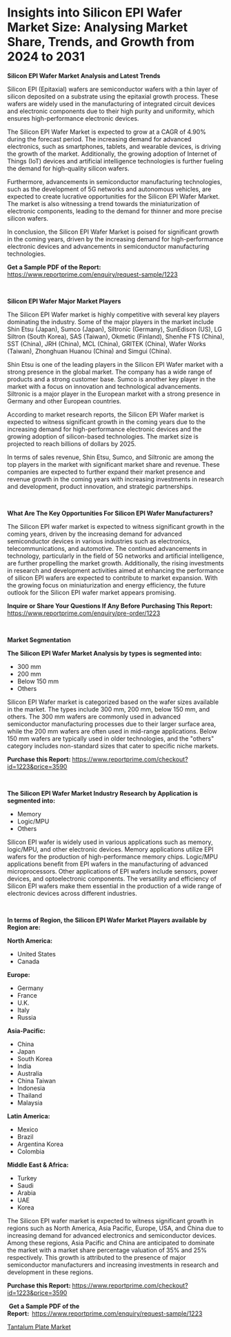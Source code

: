 <p><h1>Insights into Silicon EPI Wafer Market Size: Analysing Market Share, Trends, and Growth from 2024 to 2031</h1></p><p><strong>Silicon EPI Wafer Market Analysis and Latest Trends</strong></p>
<p><p>Silicon EPI (Epitaxial) wafers are semiconductor wafers with a thin layer of silicon deposited on a substrate using the epitaxial growth process. These wafers are widely used in the manufacturing of integrated circuit devices and electronic components due to their high purity and uniformity, which ensures high-performance electronic devices.</p><p>The Silicon EPI Wafer Market is expected to grow at a CAGR of 4.90% during the forecast period. The increasing demand for advanced electronics, such as smartphones, tablets, and wearable devices, is driving the growth of the market. Additionally, the growing adoption of Internet of Things (IoT) devices and artificial intelligence technologies is further fueling the demand for high-quality silicon wafers.</p><p>Furthermore, advancements in semiconductor manufacturing technologies, such as the development of 5G networks and autonomous vehicles, are expected to create lucrative opportunities for the Silicon EPI Wafer Market. The market is also witnessing a trend towards the miniaturization of electronic components, leading to the demand for thinner and more precise silicon wafers.</p><p>In conclusion, the Silicon EPI Wafer Market is poised for significant growth in the coming years, driven by the increasing demand for high-performance electronic devices and advancements in semiconductor manufacturing technologies.</p></p>
<p><strong>Get a Sample PDF of the Report:&nbsp;</strong> <a href="https://www.reportprime.com/enquiry/request-sample/1223">https://www.reportprime.com/enquiry/request-sample/1223</a></p>
<p>&nbsp;</p>
<p><strong>Silicon EPI Wafer Major Market Players</strong></p>
<p><p>The Silicon EPI Wafer market is highly competitive with several key players dominating the industry. Some of the major players in the market include Shin Etsu (Japan), Sumco (Japan), Siltronic (Germany), SunEdison (US), LG Siltron (South Korea), SAS (Taiwan), Okmetic (Finland), Shenhe FTS (China), SST (China), JRH (China), MCL (China), GRITEK (China), Wafer Works (Taiwan), Zhonghuan Huanou (China) and Simgui (China).</p><p>Shin Etsu is one of the leading players in the Silicon EPI Wafer market with a strong presence in the global market. The company has a wide range of products and a strong customer base. Sumco is another key player in the market with a focus on innovation and technological advancements. Siltronic is a major player in the European market with a strong presence in Germany and other European countries.</p><p>According to market research reports, the Silicon EPI Wafer market is expected to witness significant growth in the coming years due to the increasing demand for high-performance electronic devices and the growing adoption of silicon-based technologies. The market size is projected to reach billions of dollars by 2025.</p><p>In terms of sales revenue, Shin Etsu, Sumco, and Siltronic are among the top players in the market with significant market share and revenue. These companies are expected to further expand their market presence and revenue growth in the coming years with increasing investments in research and development, product innovation, and strategic partnerships.</p></p>
<p>&nbsp;</p>
<p><strong>What Are The Key Opportunities For Silicon EPI Wafer Manufacturers?</strong></p>
<p><p>The Silicon EPI wafer market is expected to witness significant growth in the coming years, driven by the increasing demand for advanced semiconductor devices in various industries such as electronics, telecommunications, and automotive. The continued advancements in technology, particularly in the field of 5G networks and artificial intelligence, are further propelling the market growth. Additionally, the rising investments in research and development activities aimed at enhancing the performance of silicon EPI wafers are expected to contribute to market expansion. With the growing focus on miniaturization and energy efficiency, the future outlook for the Silicon EPI wafer market appears promising.</p></p>
<p><strong>Inquire or Share Your Questions If Any Before Purchasing This Report:</strong> <a href="https://www.reportprime.com/enquiry/pre-order/1223">https://www.reportprime.com/enquiry/pre-order/1223</a></p>
<p>&nbsp;</p>
<p><strong>Market Segmentation</strong></p>
<p><strong>The Silicon EPI Wafer Market Analysis by types is segmented into:</strong></p>
<p><ul><li>300 mm</li><li>200 mm</li><li>Below 150 mm</li><li>Others</li></ul></p>
<p><p>Silicon EPI Wafer market is categorized based on the wafer sizes available in the market. The types include 300 mm, 200 mm, below 150 mm, and others. The 300 mm wafers are commonly used in advanced semiconductor manufacturing processes due to their larger surface area, while the 200 mm wafers are often used in mid-range applications. Below 150 mm wafers are typically used in older technologies, and the "others" category includes non-standard sizes that cater to specific niche markets.</p></p>
<p><strong>Purchase this Report:&nbsp;</strong><a href="https://www.reportprime.com/checkout?id=1223&price=3590">https://www.reportprime.com/checkout?id=1223&price=3590</a></p>
<p>&nbsp;</p>
<p><strong>The Silicon EPI Wafer Market Industry Research by Application is segmented into:</strong></p>
<p><ul><li>Memory</li><li>Logic/MPU</li><li>Others</li></ul></p>
<p><p>Silicon EPI wafer is widely used in various applications such as memory, logic/MPU, and other electronic devices. Memory applications utilize EPI wafers for the production of high-performance memory chips. Logic/MPU applications benefit from EPI wafers in the manufacturing of advanced microprocessors. Other applications of EPI wafers include sensors, power devices, and optoelectronic components. The versatility and efficiency of Silicon EPI wafers make them essential in the production of a wide range of electronic devices across different industries.</p></p>
<p>&nbsp;</p>
<p><strong>In terms of Region, the Silicon EPI Wafer Market Players available by Region are:</strong></p>
<p>
    <p> <strong> North America: </strong>
        <ul>
            <li>United States</li>
            <li>Canada</li>
        </ul>
        </p> 
    <p> <strong> Europe: </strong>
        <ul>
            <li>Germany</li>
            <li>France</li>
            <li>U.K.</li>
            <li>Italy</li>
            <li>Russia</li>
        </ul>
        </p> 
    <p> <strong> Asia-Pacific: </strong>
        <ul>
            <li>China</li>
            <li>Japan</li>
            <li>South Korea</li>
            <li>India</li>
            <li>Australia</li>
            <li>China Taiwan</li>
            <li>Indonesia</li>
            <li>Thailand</li>
            <li>Malaysia</li>
        </ul>
        </p> 
    <p> <strong> Latin America: </strong>
        <ul>
            <li>Mexico</li>
            <li>Brazil</li>
            <li>Argentina Korea</li>
            <li>Colombia</li>
        </ul>
        </p> 
    <p> <strong> Middle East & Africa: </strong>
        <ul>
            <li>Turkey</li>
            <li>Saudi</li>
            <li>Arabia</li>
            <li>UAE</li>
            <li>Korea</li>
        </ul>
    </p>
    </p>
<p><p>The Silicon EPI wafer market is expected to witness significant growth in regions such as North America, Asia Pacific, Europe, USA, and China due to increasing demand for advanced electronics and semiconductor devices. Among these regions, Asia Pacific and China are anticipated to dominate the market with a market share percentage valuation of 35% and 25% respectively. This growth is attributed to the presence of major semiconductor manufacturers and increasing investments in research and development in these regions.</p></p>
<p><strong>Purchase this Report: </strong><a href="https://www.reportprime.com/checkout?id=1223&price=3590">https://www.reportprime.com/checkout?id=1223&price=3590</a></p>
<p>&nbsp;<strong>Get a Sample PDF of the Report:&nbsp;&nbsp;</strong><a href="https://www.reportprime.com/enquiry/request-sample/1223">https://www.reportprime.com/enquiry/request-sample/1223</a></p>
<p><strong></strong></p>
<p><p><a href="https://meowing-canidae-761.notion.site/Tantalum-Plate-Market-Provides-Detailed-Segmentation-of-this-Market-based-on-Type-Application-and--7680ad0fdcca4282800234b1c03b0b49">Tantalum Plate Market</a></p></p>